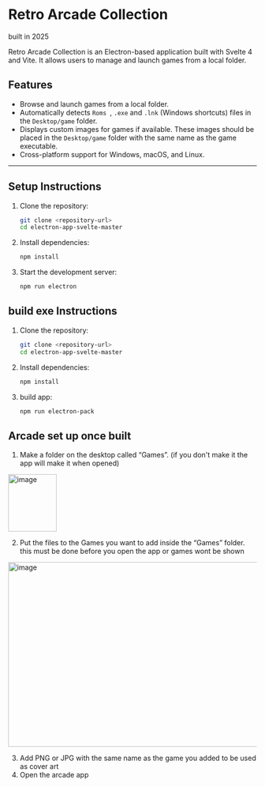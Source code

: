 # Retro Arcade Collection
built in 2025

Retro Arcade Collection is an Electron-based application built with Svelte 4 and Vite. It allows users to manage and launch games from a local folder.

## Features

- Browse and launch games from a local folder.
- Automatically detects `Roms `, `.exe` and `.lnk` (Windows shortcuts) files in the `Desktop/game` folder.
- Displays custom images for games if available. These images should be placed in the `Desktop/game` folder with the same name as the game executable.
- Cross-platform support for Windows, macOS, and Linux.

---


## Setup Instructions

1. Clone the repository:
   ```bash
   git clone <repository-url>
   cd electron-app-svelte-master
   ```
2. Install dependencies:
   ```bash
   npm install
   ```
3. Start the development server:
   ```bash
   npm run electron
   ```


## build exe Instructions

1. Clone the repository:
   ```bash
   git clone <repository-url>
   cd electron-app-svelte-master
   ```
2. Install dependencies:
   ```bash
   npm install
   ```

3. build app:
   ```bash
   npm run electron-pack
   ```


## Arcade set up once built 
1)	Make a folder on the desktop called “Games”. (if you don't make it the app will make it when opened)
   <img width="98" height="116" alt="image" src="https://github.com/user-attachments/assets/e4cd6af2-11e9-4d07-b548-1af60951cb2d" />
   
2)	Put the files to the Games you want to add inside the “Games” folder. this must be done before you open the app or games wont be shown
   <img width="668" height="374" alt="image" src="https://github.com/user-attachments/assets/88d4003d-38c3-4258-9a27-04390c51689c" />

3)	Add PNG or JPG with the same name as the game you added to be used as cover art
4)	Open the arcade app








